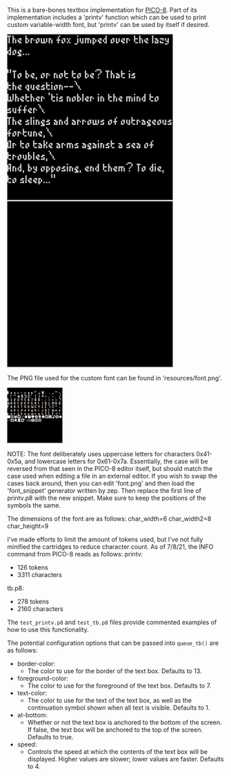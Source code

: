 This is a bare-bones textbox implementation for [PICO-8](https://www.lexaloffle.com/pico-8.php). Part of its implementation includes a 'printv' function which can be used to print custom variable-width font, but 'printv' can be used by itself if desired. 

![test_printv output - shows sample text](/resources/test_printv.png) ![test_tb output - shows two text boxes in succession](/resources/test_tb.gif)

The PNG file used for the custom font can be found in 'resources/font.png'.

![font.png - the image file used to generate the font snippet](/resources/font.png)

NOTE: The font deliberately uses uppercase letters for characters 0x41-0x5a, and lowercase letters for 0x61-0x7a. Essentially, the case will be reversed from that seen in the PICO-8 editor itself, but should match the case used when editing a file in an external editor. If you wish to swap the cases back around, then you can edit 'font.png' and then load the 'font_snippet' generator written by zep. Then replace the first line of printv.p8 with the new snippet. Make sure to keep the positions of the symbols the same.

The dimensions of the font are as follows:
char_width=6
char_width2=8
char_height=9

I've made efforts to limit the amount of tokens used, but I've not fully minified the cartridges to reduce character count. As of 7/8/21, the INFO command from PICO-8 reads as follows:
printv:
- 126 tokens
- 3311 characters

tb.p8:
- 278 tokens
- 2160 characters

The `test_printv.p8` and `test_tb.p8` files provide commented examples of how to use this functionality.

The potential configuration options that can be passed into `queue_tb()` are
as follows:
- border-color:
    - The color to use for the border of the text box. Defaults to 13.
- foreground-color:
    - The color to use for the foreground of the text box. Defaults to 7.
- text-color:
    - The color to use for the text of the text box, as well as the continuation symbol shown when all text is visible. Defaults to 1.
- at-bottom:
    - Whether or not the text box is anchored to the bottom of the screen.
    If false, the text box will be anchored to the top of the screen. Defaults to true.
- speed:
    - Controls the speed at which the contents of the text box will be
    displayed. Higher values are slower; lower values are faster. Defaults to 4.
